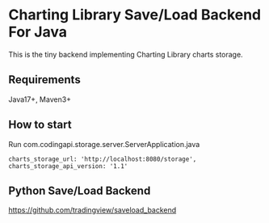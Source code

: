 Charting Library Save/Load Backend For Java 
================

This is the tiny backend implementing Charting Library charts storage.

## Requirements
Java17+, Maven3+

## How to start

Run com.codingapi.storage.server.ServerApplication.java

```
charts_storage_url: 'http://localhost:8080/storage',
charts_storage_api_version: '1.1'
```

## Python Save/Load Backend 
https://github.com/tradingview/saveload_backend
